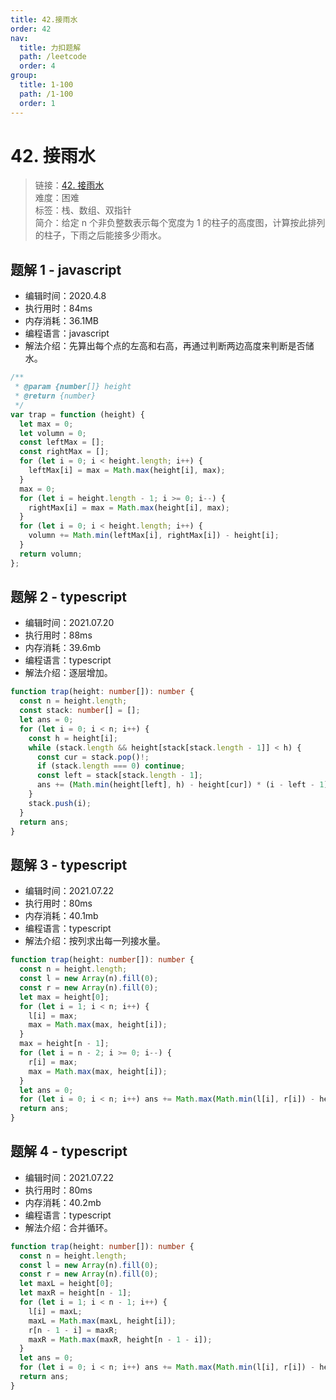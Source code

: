 ```yaml
---
title: 42.接雨水
order: 42
nav:
  title: 力扣题解
  path: /leetcode
  order: 4
group:
  title: 1-100
  path: /1-100
  order: 1
---
```


# 42. 接雨水

> 链接：[42. 接雨水](https://leetcode-cn.com/problems/trapping-rain-water/)  
> 难度：困难  
> 标签：栈、数组、双指针  
> 简介：给定 n 个非负整数表示每个宽度为 1 的柱子的高度图，计算按此排列的柱子，下雨之后能接多少雨水。

## 题解 1 - javascript

- 编辑时间：2020.4.8
- 执行用时：84ms
- 内存消耗：36.1MB
- 编程语言：javascript
- 解法介绍：先算出每个点的左高和右高，再通过判断两边高度来判断是否储水。

```javascript
/**
 * @param {number[]} height
 * @return {number}
 */
var trap = function (height) {
  let max = 0;
  let volumn = 0;
  const leftMax = [];
  const rightMax = [];
  for (let i = 0; i < height.length; i++) {
    leftMax[i] = max = Math.max(height[i], max);
  }
  max = 0;
  for (let i = height.length - 1; i >= 0; i--) {
    rightMax[i] = max = Math.max(height[i], max);
  }
  for (let i = 0; i < height.length; i++) {
    volumn += Math.min(leftMax[i], rightMax[i]) - height[i];
  }
  return volumn;
};
```

## 题解 2 - typescript

- 编辑时间：2021.07.20
- 执行用时：88ms
- 内存消耗：39.6mb
- 编程语言：typescript
- 解法介绍：逐层增加。

```typescript
function trap(height: number[]): number {
  const n = height.length;
  const stack: number[] = [];
  let ans = 0;
  for (let i = 0; i < n; i++) {
    const h = height[i];
    while (stack.length && height[stack[stack.length - 1]] < h) {
      const cur = stack.pop()!;
      if (stack.length === 0) continue;
      const left = stack[stack.length - 1];
      ans += (Math.min(height[left], h) - height[cur]) * (i - left - 1);
    }
    stack.push(i);
  }
  return ans;
}
```

## 题解 3 - typescript

- 编辑时间：2021.07.22
- 执行用时：80ms
- 内存消耗：40.1mb
- 编程语言：typescript
- 解法介绍：按列求出每一列接水量。

```typescript
function trap(height: number[]): number {
  const n = height.length;
  const l = new Array(n).fill(0);
  const r = new Array(n).fill(0);
  let max = height[0];
  for (let i = 1; i < n; i++) {
    l[i] = max;
    max = Math.max(max, height[i]);
  }
  max = height[n - 1];
  for (let i = n - 2; i >= 0; i--) {
    r[i] = max;
    max = Math.max(max, height[i]);
  }
  let ans = 0;
  for (let i = 0; i < n; i++) ans += Math.max(Math.min(l[i], r[i]) - height[i], 0);
  return ans;
}
```

## 题解 4 - typescript

- 编辑时间：2021.07.22
- 执行用时：80ms
- 内存消耗：40.2mb
- 编程语言：typescript
- 解法介绍：合并循环。

```typescript
function trap(height: number[]): number {
  const n = height.length;
  const l = new Array(n).fill(0);
  const r = new Array(n).fill(0);
  let maxL = height[0];
  let maxR = height[n - 1];
  for (let i = 1; i < n - 1; i++) {
    l[i] = maxL;
    maxL = Math.max(maxL, height[i]);
    r[n - 1 - i] = maxR;
    maxR = Math.max(maxR, height[n - 1 - i]);
  }
  let ans = 0;
  for (let i = 0; i < n; i++) ans += Math.max(Math.min(l[i], r[i]) - height[i], 0);
  return ans;
}
```
